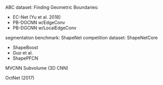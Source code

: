 
ABC dataset: Finding Geometric Boundaries:
 - EC-Net (Yu et al. 2018)
 - PB-DGCNN w/EdgeConv
 - PB-DGCNN w/LocalEdgeConv
 

segmentation benchmark: ShapeNet
competition dataset: ShapeNetCore
 - ShapeBoost
 - Guo et al.
 - ShapePFCN




MVCNN
Subvolume (3D CNN)




OctNet (2017)